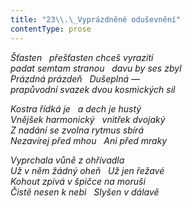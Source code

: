 ```yaml
---
title: "23\\.\_Vyprázdněné oduševnění"
contentType: prose
---
```


<section>

_Šťasten   přešťasten chceš vyraziti  
padat semtam stranou   davu by ses zbyl  
Prázdná prázdeň   Dušeplná —  
prapůvodní svazek dvou kosmických sil_

</section>

<section>

_Kostra řídká je   a dech je hustý  
Vnějšek harmonický   vnitřek dvojaký  
Z nadání se zvolna rytmus sbírá  
Nezavírej před mhou   Ani před mraky_

</section>

<section>

_Vyprchala vůně z ohřívadla  
Už v něm žádný oheň   Už jen řežavé  
Kohout zpívá v špičce na moruši  
Čistě nesen k nebi   Slyšen v dálavě_

</section>
